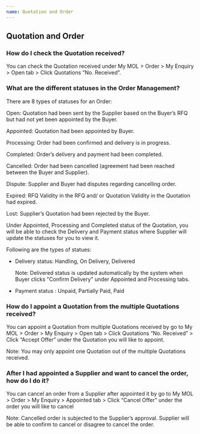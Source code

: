 ```yaml
---
name: Quotation and Order
---
```


## Quotation and Order

###  How do I check the Quotation received?

You can check the Quotation received under My MOL > Order > My Enquiry > Open tab > Click Quotations “No. Received”.

###  What are the different statuses in the Order Management?

There are 8 types of statuses for an Order:

Open: Quotation had been sent by the Supplier based on the Buyer’s RFQ but had not yet been appointed by the Buyer.

Appointed: Quotation had been appointed by Buyer.

Processing: Order had been confirmed and delivery is in progress.

Completed: Order’s delivery and payment had been completed.

Cancelled: Order had been cancelled (agreement had been reached between the Buyer and Supplier).

Dispute: Supplier and Buyer had disputes regarding cancelling order. 

Expired: RFQ Validity in the RFQ and/ or Quotation Validity in the Quotation had expired.

Lost: Supplier’s Quotation had been rejected by the Buyer.

Under Appointed, Processing and Completed status of the Quotation, you will be able to check the Delivery and Payment status where Supplier will update the statuses for you to view it. 

Following are the types of statues:

-	Delivery status: Handling, On Delivery, Delivered 

    Note: Delivered status is updated automatically by the system when Buyer clicks "Confirm Delivery" under Appointed and Processing tabs.
  
-	Payment status : Unpaid, Partially Paid, Paid 

###  How do I appoint a Quotation from the multiple Quotations received?

You can appoint a Quotation from multiple Quotations received by go to My MOL > Order > My Enquiry > Open tab > Click Quotations “No. Received” > Click “Accept Offer” under the Quotation you will like to appoint.

Note: You may only appoint one Quotation out of the multiple Quotations received.

###  After I had appointed a Supplier and want to cancel the order, how do I do it?

You can cancel an order from a Supplier after appointed it by go to My MOL > Order > My Enquiry > Appointed tab > Click “Cancel Offer” under the order you will like to cancel

Note: Cancelled order is subjected to the Supplier’s approval. Supplier will be able to confirm to cancel or disagree to cancel the order. 


